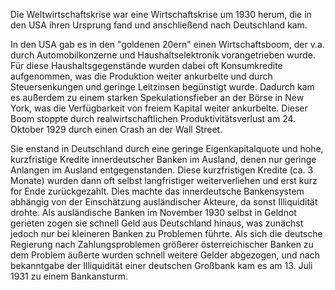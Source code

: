 Die Weltwirtschaftskrise war eine Wirtschaftskrise um 1930 herum, die in den USA ihren Ursprung fand und anschließend nach Deutschland kam.

In den USA gab es in den "goldenen 20ern" einen Wirtschaftsboom, der v.a. durch Automobilkonzerne und Haushaltselektronik vorangetrieben wurde. Für diese Haushaltsgegenstände wurden dabei oft Konsumkredite aufgenommen, was die Produktion weiter ankurbelte und durch Steuersenkungen und geringe Leitzinsen begünstigt wurde. Dadurch kam es außerdem zu einem starken Spekulationsfieber an der Börse in New York, was die Verfügbarkeit von freiem Kapital weiter ankurbelte. 
Dieser Boom stoppte durch realwirtschaftlichen Produktivitätsverlust am 24. Oktober 1929 durch einen Crash an der Wall Street.

Sie enstand in Deutschland durch eine geringe Eigenkapitalquote und hohe, kurzfristige Kredite innerdeutscher Banken im Ausland, denen nur geringe Anlangen im Ausland entgegenstanden. Diese kurzfristigen Kredite (ca. 3 Monate) wurden dann oft selbst langfristiger weiterverliehen und erst kurz for Ende zurückgezahlt. Dies machte das innerdeutsche Bankensystem abhängig von der Einschätzung ausländischer Akteure, da sonst Illiquidität drohte.
Als ausländische Banken im November 1930 selbst in Geldnot gerieten zogen sie schnell Geld aus Deutschland hinaus, was zunächst jedoch nur bei kleineren Banken zu Problemen führte. Als sich die deutsche Regierung nach Zahlungsproblemen größerer österreichischer Banken zu dem Problem äußerte wurden schnell weitere Gelder abgezogen, und nach bekanntgabe der Illiquidität einer deutschen Großbank kam es am 13. Juli 1931 zu einem Bankansturm. 